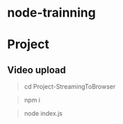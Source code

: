 # node-trainning

# Project

## Video upload

> cd Project-StreamingToBrowser

> npm i

> node index.js
